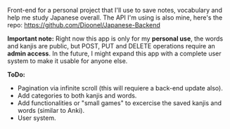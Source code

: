 Front-end for a personal project that I'll use to save notes, vocabulary and help me study Japanese overall.
The API I'm using is also mine, here's the repo: https://github.com/Dioonel/Japanese-Backend

**Important note:**
Right now this app is only for my **personal use**, the words and kanjis are public, but POST, PUT and DELETE operations require an **admin access**. In the future, I might expand this app with a complete user system to make it usable for anyone else.


**ToDo:** 
- Pagination via infinite scroll (this will requiere a back-end update also).
- Add categories to both kanjis and words.
- Add functionalities or "small games" to excercise the saved kanjis and words (similar to Anki).
- User system.
